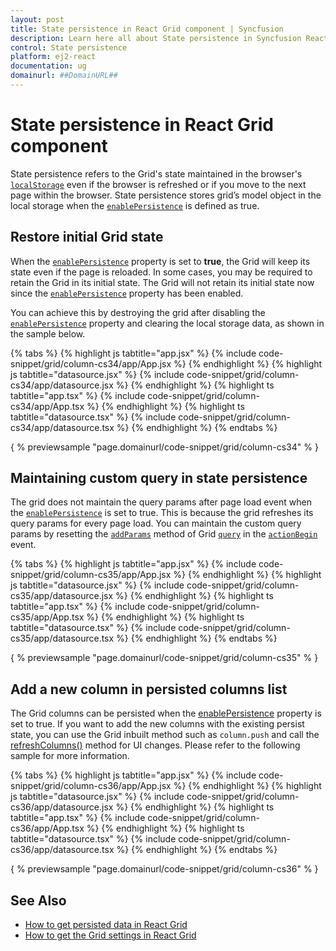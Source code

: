 ```yaml
---
layout: post
title: State persistence in React Grid component | Syncfusion
description: Learn here all about State persistence in Syncfusion React Grid component of Syncfusion Essential JS 2 and more.
control: State persistence 
platform: ej2-react
documentation: ug
domainurl: ##DomainURL##
---
```


# State persistence in React Grid component

State persistence refers to the Grid's state maintained in the browser's [`localStorage`](https://www.w3schools.com/html/html5_webstorage.asp#) even if the browser is refreshed or if you move to the next page within the browser.
State persistence stores grid’s model object in the local storage when the [`enablePersistence`](https://ej2.syncfusion.com/angular/documentation/api/grid/#enablepersistence) is defined as true.

## Restore initial Grid state

When the [`enablePersistence`](https://ej2.syncfusion.com/angular/documentation/api/grid/#enablepersistence) property is set to **true**, the Grid will keep its state even if the page is reloaded. In some cases, you may be required to retain the Grid in its initial state. The Grid will not retain its initial state now since the [`enablePersistence`](https://ej2.syncfusion.com/angular/documentation/api/grid/#enablepersistence) property has been enabled.

You can achieve this by destroying the grid after disabling the [`enablePersistence`](https://ej2.syncfusion.com/angular/documentation/api/grid/#enablepersistence) property and clearing the local storage data, as shown in the sample below.

{% tabs %}
{% highlight js tabtitle="app.jsx" %}
{% include code-snippet/grid/column-cs34/app/App.jsx %}
{% endhighlight %}
{% highlight js tabtitle="datasource.jsx" %}
{% include code-snippet/grid/column-cs34/app/datasource.jsx %}
{% endhighlight %}
{% highlight ts tabtitle="app.tsx" %}
{% include code-snippet/grid/column-cs34/app/App.tsx %}
{% endhighlight %}
{% highlight ts tabtitle="datasource.tsx" %}
{% include code-snippet/grid/column-cs34/app/datasource.tsx %}
{% endhighlight %}
{% endtabs %}

{ % previewsample "page.domainurl/code-snippet/grid/column-cs34" % }

## Maintaining custom query in state persistence

The grid does not maintain the query params after page load event when the [`enablePersistence`](https://ej2.syncfusion.com/angular/documentation/api/grid/#enablepersistence) is set to true.
This is because the grid refreshes its query params for every page load. You can maintain the custom query params by resetting the [`addParams`](https://ej2.syncfusion.com/documentation/api/data/query/#addparams) method of Grid [`query`](https://ej2.syncfusion.com/angular/documentation/api/grid/#query) in the [`actionBegin`](https://ej2.syncfusion.com/angular/documentation/api/grid/#actionbegin) event.

{% tabs %}
{% highlight js tabtitle="app.jsx" %}
{% include code-snippet/grid/column-cs35/app/App.jsx %}
{% endhighlight %}
{% highlight js tabtitle="datasource.jsx" %}
{% include code-snippet/grid/column-cs35/app/datasource.jsx %}
{% endhighlight %}
{% highlight ts tabtitle="app.tsx" %}
{% include code-snippet/grid/column-cs35/app/App.tsx %}
{% endhighlight %}
{% highlight ts tabtitle="datasource.tsx" %}
{% include code-snippet/grid/column-cs35/app/datasource.tsx %}
{% endhighlight %}
{% endtabs %}

{ % previewsample "page.domainurl/code-snippet/grid/column-cs35" % }

## Add a new column in persisted columns list

The Grid columns can be persisted when the [enablePersistence](https://ej2.syncfusion.com/angular/documentation/api/grid/#enablepersistence) property is set to true. If you want to add the new columns with the existing persist state, you can use the Grid inbuilt method such as `column.push` and call the [refreshColumns()](../../api/grid/#refreshcolumns) method for UI changes. Please refer to the following sample for more information.

{% tabs %}
{% highlight js tabtitle="app.jsx" %}
{% include code-snippet/grid/column-cs36/app/App.jsx %}
{% endhighlight %}
{% highlight js tabtitle="datasource.jsx" %}
{% include code-snippet/grid/column-cs36/app/datasource.jsx %}
{% endhighlight %}
{% highlight ts tabtitle="app.tsx" %}
{% include code-snippet/grid/column-cs36/app/App.tsx %}
{% endhighlight %}
{% highlight ts tabtitle="datasource.tsx" %}
{% include code-snippet/grid/column-cs36/app/datasource.tsx %}
{% endhighlight %}
{% endtabs %}

{ % previewsample "page.domainurl/code-snippet/grid/column-cs36" % }

## See Also

* [How to get persisted data in React Grid](https://www.syncfusion.com/forums/145524/how-to-get-persisted-data-in-react-grid)
* [How to get the Grid settings in React Grid](https://www.syncfusion.com/forums/155698/how-to-get-the-grid-settings-in-react-grid)